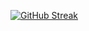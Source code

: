 [![GitHub Streak](https://streak-stats.demolab.com?user=AngryFender&theme=tokyonight&date_format=j%20M%5B%20Y%5D)](https://git.io/streak-stats)

<!--
**AngryFender/angryfender** is a ✨ _special_ ✨ repository because its `README.md` (this file) appears on your GitHub profile.

Here are some ideas to get you started:

- 🔭 I’m currently working on ...
- 🌱 I’m currently learning ...
- 👯 I’m looking to collaborate on ...
- 🤔 I’m looking for help with ...
- 💬 Ask me about ...
- 📫 How to reach me: ...
- 😄 Pronouns: ...
- ⚡ Fun fact: ...
-->
